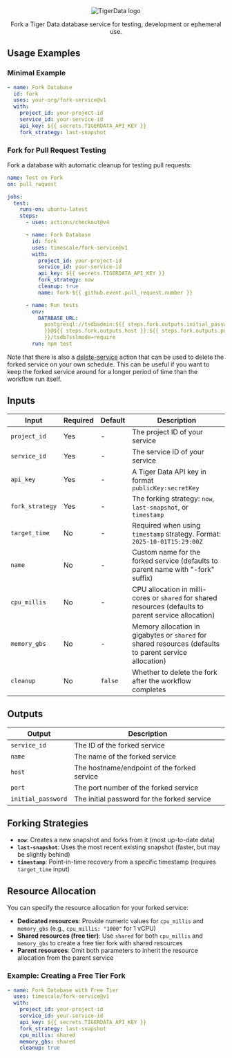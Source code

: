 <div align=center>
<picture align=center>
    <source media="(prefers-color-scheme: dark)" srcset="https://assets.timescale.com/docs/images/tigerdata-gradient-white.svg">
    <source media="(prefers-color-scheme: light)" srcset="https://assets.timescale.com/docs/images/tigerdata-gradient-black.svg">
    <img alt="TigerData logo" >
</picture>

Fork a Tiger Data database service for testing, development or ephemeral use.

</div>

## Usage Examples

### Minimal Example

```yaml
- name: Fork Database
  id: fork
  uses: your-org/fork-service@v1
  with:
    project_id: your-project-id
    service_id: your-service-id
    api_key: ${{ secrets.TIGERDATA_API_KEY }}
    fork_strategy: last-snapshot
```

### Fork for Pull Request Testing

Fork a database with automatic cleanup for testing pull requests:

```yaml
name: Test on Fork
on: pull_request

jobs:
  test:
    runs-on: ubuntu-latest
    steps:
      - uses: actions/checkout@v4

      - name: Fork Database
        id: fork
        uses: timescale/fork-service@v1
        with:
          project_id: your-project-id
          service_id: your-service-id
          api_key: ${{ secrets.TIGERDATA_API_KEY }}
          fork_strategy: now
          cleanup: true
          name: fork-${{ github.event.pull_request.number }}

      - name: Run tests
        env:
          DATABASE_URL:
            postgresql://tsdbadmin:${{ steps.fork.outputs.initial_password
            }}@${{ steps.fork.outputs.host }}:${{ steps.fork.outputs.port
            }}/tsdb?sslmode=require
        run: npm test
```

Note that there is also a
[delete-service](https://github.com/timescale/delete-service) action that can be
used to delete the forked service on your own schedule. This can be useful if
you want to keep the forked service around for a longer period of time than the
workflow run itself.

## Inputs

| Input           | Required | Default | Description                                                                                             |
| --------------- | -------- | ------- | ------------------------------------------------------------------------------------------------------- |
| `project_id`    | Yes      | -       | The project ID of your service                                                                          |
| `service_id`    | Yes      | -       | The service ID of your service                                                                          |
| `api_key`       | Yes      | -       | A Tiger Data API key in format `publicKey:secretKey`                                                    |
| `fork_strategy` | Yes      | -       | The forking strategy: `now`, `last-snapshot`, or `timestamp`                                            |
| `target_time`   | No       | -       | Required when using `timestamp` strategy. Format: `2025-10-01T15:29:00Z`                                |
| `name`          | No       | -       | Custom name for the forked service (defaults to parent name with "-fork" suffix)                        |
| `cpu_millis`    | No       | -       | CPU allocation in milli-cores or `shared` for shared resources (defaults to parent service allocation)  |
| `memory_gbs`    | No       | -       | Memory allocation in gigabytes or `shared` for shared resources (defaults to parent service allocation) |
| `cleanup`       | No       | `false` | Whether to delete the fork after the workflow completes                                                 |

## Outputs

| Output             | Description                                 |
| ------------------ | ------------------------------------------- |
| `service_id`       | The ID of the forked service                |
| `name`             | The name of the forked service              |
| `host`             | The hostname/endpoint of the forked service |
| `port`             | The port number of the forked service       |
| `initial_password` | The initial password for the forked service |

## Forking Strategies

- **`now`**: Creates a new snapshot and forks from it (most up-to-date data)
- **`last-snapshot`**: Uses the most recent existing snapshot (faster, but may
  be slightly behind)
- **`timestamp`**: Point-in-time recovery from a specific timestamp (requires
  `target_time` input)

## Resource Allocation

You can specify the resource allocation for your forked service:

- **Dedicated resources**: Provide numeric values for `cpu_millis` and
  `memory_gbs` (e.g., `cpu_millis: "1000"` for 1 vCPU)
- **Shared resources (free tier)**: Use `shared` for both `cpu_millis` and
  `memory_gbs` to create a free tier fork with shared resources
- **Parent resources**: Omit both parameters to inherit the resource allocation
  from the parent service

### Example: Creating a Free Tier Fork

```yaml
- name: Fork Database with Free Tier
  uses: timescale/fork-service@v1
  with:
    project_id: your-project-id
    service_id: your-service-id
    api_key: ${{ secrets.TIGERDATA_API_KEY }}
    fork_strategy: last-snapshot
    cpu_millis: shared
    memory_gbs: shared
    cleanup: true
```
